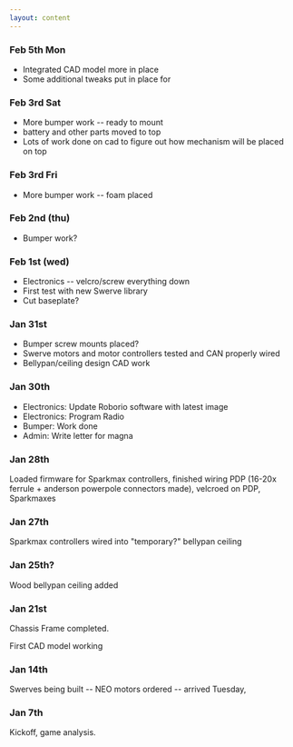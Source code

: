 ```yaml
---
layout: content
---
```

### Feb 5th Mon
* Integrated CAD model more in place
* Some additional tweaks put in place for 

### Feb 3rd Sat
* More bumper work -- ready to mount
* battery and other parts moved to top
* Lots of work done on cad to figure out how mechanism will be placed on top

### Feb 3rd Fri
* More bumper work -- foam placed

### Feb 2nd (thu)
* Bumper work?

### Feb 1st (wed)
* Electronics -- velcro/screw everything down
* First test with new Swerve library
* Cut baseplate?

### Jan 31st
* Bumper screw mounts placed?
* Swerve motors and motor controllers tested and CAN properly wired
* Bellypan/ceiling design CAD work

### Jan 30th
* Electronics: Update Roborio software with latest image
* Electronics: Program Radio
* Bumper: Work done
* Admin: Write letter for magna

### Jan 28th
Loaded firmware for Sparkmax controllers, finished wiring PDP (16-20x ferrule + anderson powerpole connectors made), velcroed on PDP, Sparkmaxes

### Jan 27th
Sparkmax controllers wired into "temporary?" bellypan ceiling

### Jan 25th?
Wood bellypan ceiling added

### Jan 21st
Chassis Frame completed.

First CAD model working

### Jan 14th
Swerves being built -- NEO motors ordered -- arrived Tuesday, 

### Jan 7th
Kickoff, game analysis.







